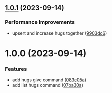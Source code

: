 ## [1.0.1](https://github.com/brckd/cluster/compare/v1.0.0...v1.0.1) (2023-09-14)


### Performance Improvements

* upsert and increase hugs together ([9903dc6](https://github.com/brckd/cluster/commit/9903dc695cf3790619c6937cd083607152a17a29))

# 1.0.0 (2023-09-14)

### Features

- add hugs give command
  ([083c05a](https://github.com/brckd/cluster/commit/083c05a96aa06cd66ad6b85dd95b9fd95ff3ba5e))
- add list hugs command
  ([07ba30a](https://github.com/brckd/cluster/commit/07ba30a7b26653599de1e60fb41fa90dc3ca8e98))
